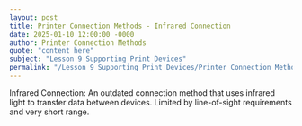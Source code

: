 ```yaml
---
layout: post
title: Printer Connection Methods - Infrared Connection
date: 2025-01-10 12:00:00 -0000
author: Printer Connection Methods
quote: "content here"
subject: "Lesson 9 Supporting Print Devices"
permalink: "/Lesson 9 Supporting Print Devices/Printer Connection Methods/Printer Connection Methods - Infrared Connection"
---
```


Infrared Connection: An outdated connection method that uses infrared light to transfer data between devices. Limited by line-of-sight requirements and very short range.
